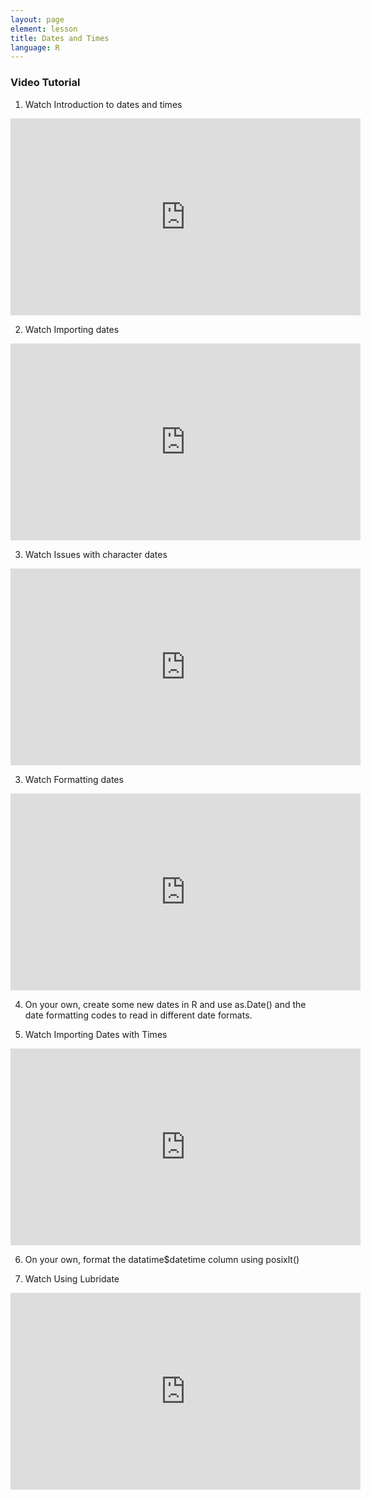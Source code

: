```yaml
---
layout: page
element: lesson
title: Dates and Times
language: R
---
```


### Video Tutorial

1. Watch Introduction to dates and times
<iframe width="560" height="315" src="https://www.youtube.com/embed/mZ3qiSGcWKw" frameborder="0" allow="accelerometer; autoplay; encrypted-media; gyroscope; picture-in-picture" allowfullscreen></iframe>

2. Watch Importing dates
<iframe width="560" height="315" src="https://www.youtube.com/embed/gcCmQRiweXo" frameborder="0" allow="accelerometer; autoplay; encrypted-media; gyroscope; picture-in-picture" allowfullscreen></iframe>

3. Watch Issues with character dates
<iframe width="560" height="315" src="https://www.youtube.com/embed/2p1grj-f_iA" frameborder="0" allow="accelerometer; autoplay; encrypted-media; gyroscope; picture-in-picture" allowfullscreen></iframe>

3. Watch Formatting dates
<iframe width="560" height="315" src="https://www.youtube.com/embed/NmVIPNk85yI" frameborder="0" allow="accelerometer; autoplay; encrypted-media; gyroscope; picture-in-picture" allowfullscreen></iframe>

4. On your own, create some new dates in R and use as.Date() and the date formatting codes to read in different date formats.

5. Watch Importing Dates with Times
<iframe width="560" height="315" src="https://www.youtube.com/embed/yAAgJm9zgqQ" frameborder="0" allow="accelerometer; autoplay; encrypted-media; gyroscope; picture-in-picture" allowfullscreen></iframe>

6. On your own, format the datatime$datetime column using posixlt()

7. Watch Using Lubridate
<iframe width="560" height="315" src="https://www.youtube.com/embed/8XR14F7CdmE" frameborder="0" allow="accelerometer; autoplay; encrypted-media; gyroscope; picture-in-picture" allowfullscreen></iframe>
